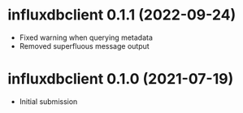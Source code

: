 # influxdbclient 0.1.1 (2022-09-24)

* Fixed warning when querying metadata
* Removed superfluous message output

# influxdbclient 0.1.0 (2021-07-19)

* Initial submission
